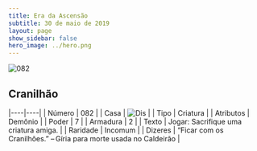 ```yaml
---
title: Era da Ascensão
subtitle: 30 de maio de 2019
layout: page
show_sidebar: false
hero_image: ../hero.png
---
```


![082](https://cdn.keyforgegame.com/media/card_front/pt/435_082_P4V496HV3Q52_pt.png)

## Cranilhão

|----|----|
| Número | 082 |
| Casa | ![Dis](https://archonarcana.com/images/thumb/e/e8/Dis.png/22px-Dis.png "Dis") |
| Tipo | Criatura |
| Atributos | Demônio |
| Poder | 7 |
| Armadura | 2 |
| Texto | Jogar: Sacrifique uma criatura amiga. |
| Raridade | Incomum |
| Dizeres | “Ficar com os Cranilhões.”  – Gíria para morte usada no Caldeirão |

